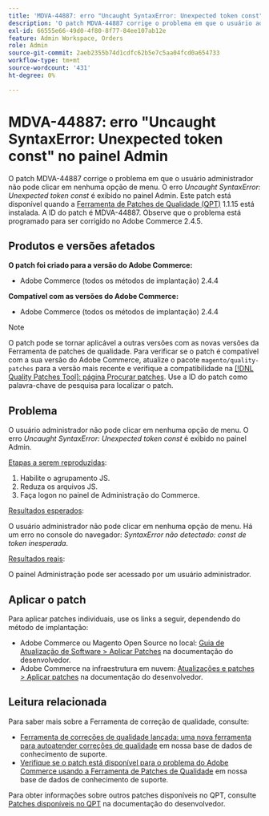 ```yaml
---
title: 'MDVA-44887: erro "Uncaught SyntaxError: Unexpected token const" no painel Admin'
description: 'O patch MDVA-44887 corrige o problema em que o usuário administrador não pode clicar em nenhuma opção de menu. O erro *Uncaught SyntaxError: Unexpected token const* é exibido no painel Admin. Este patch está disponível quando a [Ferramenta de correções de qualidade (QPT)](/help/announcements/adobe-commerce-announcements/magento-quality-patches-released-new-tool-to-self-serve-quality-patches.md) 1.1.15 está instalada. A ID do patch é MDVA-44887. Observe que o problema está programado para ser corrigido no Adobe Commerce 2.4.5.'
exl-id: 66555e66-49d0-4f80-8f77-84ee107ab12e
feature: Admin Workspace, Orders
role: Admin
source-git-commit: 2aeb2355b74d1cdfc62b5e7c5aa04fcd0a654733
workflow-type: tm+mt
source-wordcount: '431'
ht-degree: 0%

---
```


# MDVA-44887: erro &quot;Uncaught SyntaxError: Unexpected token const&quot; no painel Admin

O patch MDVA-44887 corrige o problema em que o usuário administrador não pode clicar em nenhuma opção de menu. O erro *Uncaught SyntaxError: Unexpected token const* é exibido no painel Admin. Este patch está disponível quando a [Ferramenta de Patches de Qualidade (QPT)](/help/announcements/adobe-commerce-announcements/magento-quality-patches-released-new-tool-to-self-serve-quality-patches.md) 1.1.15 está instalada. A ID do patch é MDVA-44887. Observe que o problema está programado para ser corrigido no Adobe Commerce 2.4.5.

## Produtos e versões afetados

**O patch foi criado para a versão do Adobe Commerce:**

* Adobe Commerce (todos os métodos de implantação) 2.4.4

**Compatível com as versões do Adobe Commerce:**

* Adobe Commerce (todos os métodos de implantação) 2.4.4

>[!NOTE]
>
>O patch pode se tornar aplicável a outras versões com as novas versões da Ferramenta de patches de qualidade. Para verificar se o patch é compatível com a sua versão do Adobe Commerce, atualize o pacote `magento/quality-patches` para a versão mais recente e verifique a compatibilidade na [[!DNL Quality Patches Tool]: página Procurar patches](https://experienceleague.adobe.com/tools/commerce-quality-patches/index.html?lang=pt-BR). Use a ID do patch como palavra-chave de pesquisa para localizar o patch.

## Problema

O usuário administrador não pode clicar em nenhuma opção de menu. O erro *Uncaught SyntaxError: Unexpected token const* é exibido no painel Admin.

<u>Etapas a serem reproduzidas</u>:

1. Habilite o agrupamento JS.
1. Reduza os arquivos JS.
1. Faça logon no painel de Administração do Commerce.

<u>Resultados esperados</u>:

O usuário administrador não pode clicar em nenhuma opção de menu. Há um erro no console do navegador: *SyntaxError não detectado: const de token inesperada*.

<u>Resultados reais</u>:

O painel Administração pode ser acessado por um usuário administrador.

## Aplicar o patch

Para aplicar patches individuais, use os links a seguir, dependendo do método de implantação:

* Adobe Commerce ou Magento Open Source no local: [Guia de Atualização de Software > Aplicar Patches](https://experienceleague.adobe.com/pt-br/docs/commerce-operations/tools/quality-patches-tool/usage) na documentação do desenvolvedor.
* Adobe Commerce na infraestrutura em nuvem: [Atualizações e patches > Aplicar patches](https://experienceleague.adobe.com/pt-br/docs/commerce-cloud-service/user-guide/develop/upgrade/apply-patches) na documentação do desenvolvedor.

## Leitura relacionada

Para saber mais sobre a Ferramenta de correção de qualidade, consulte:

* [Ferramenta de correções de qualidade lançada: uma nova ferramenta para autoatender correções de qualidade](/help/announcements/adobe-commerce-announcements/magento-quality-patches-released-new-tool-to-self-serve-quality-patches.md) em nossa base de dados de conhecimento de suporte.
* [Verifique se o patch está disponível para o problema do Adobe Commerce usando a Ferramenta de Patches de Qualidade](/help/support-tools/patches-available-in-qpt-tool/check-patch-for-magento-issue-with-magento-quality-patches.md) em nossa base de dados de conhecimento de suporte.

Para obter informações sobre outros patches disponíveis no QPT, consulte [Patches disponíveis no QPT](https://experienceleague.adobe.com/tools/commerce-quality-patches/index.html?lang=pt-BR) na documentação do desenvolvedor.
